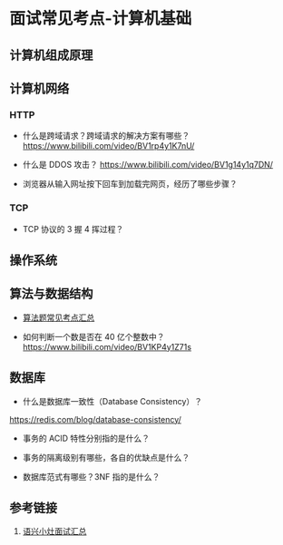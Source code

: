# 面试常见考点-计算机基础


## 计算机组成原理


## 计算机网络


### HTTP

- 什么是跨域请求？跨域请求的解决方案有哪些？
https://www.bilibili.com/video/BV1rp4y1K7nU/

- 什么是 DDOS 攻击？
https://www.bilibili.com/video/BV1g14y1q7DN/

- 浏览器从输入网址按下回车到加载完网页，经历了哪些步骤？

### TCP

- TCP 协议的 3 握 4 挥过程？



## 操作系统



## 算法与数据结构


- [算法题常见考点汇总](learning/subjects/Computer/Data-Structures-and-Algorithm/算法题常见考点汇总.md)

- 如何判断一个数是否在 40 亿个整数中？
https://www.bilibili.com/video/BV1KP4y1Z71s


## 数据库


- 什么是数据库一致性（Database Consistency）？

https://redis.com/blog/database-consistency/

- 事务的 ACID 特性分别指的是什么？

- 事务的隔离级别有哪些，各自的优缺点是什么？

- 数据库范式有哪些？3NF 指的是什么？


## 参考链接
1. [语兴小灶面试汇总](https://oxtwry26ao.feishu.cn/mindnotes/bmncnvd5ZN4z5Rpaf5A6MQN79Rh#mindmap)